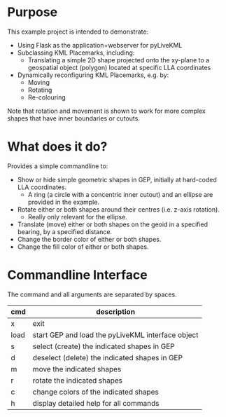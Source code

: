 # Purpose

This example project is intended to demonstrate:
* Using Flask as the application+webserver for pyLiveKML
* Subclassing KML Placemarks, including:
    * Translating a simple 2D shape projected onto the xy-plane to a geospatial object (polygon) located at specific LLA coordinates
* Dynamically reconfiguring KML Placemarks, e.g. by:
    * Moving
    * Rotating
    * Re-colouring

Note that rotation and movement is shown to work for more complex shapes that have inner boundaries or cutouts.

# What does it do?

Provides a simple commandline to:
* Show or hide simple geometric shapes in GEP, initially at hard-coded LLA coordinates.
    * A ring (a circle with a concentric inner cutout) and an ellipse are provided in the example.
* Rotate either or both shapes around their centres (i.e. z-axis rotation).
    * Really only relevant for the ellipse.
* Translate (move) either or both shapes on the geoid in a specified bearing, by a specified distance.
* Change the border color of either or both shapes.
* Change the fill color of either or both shapes.

# Commandline Interface

The command and all arguments are separated by spaces.

| cmd  | description                                       |
|------|---------------------------------------------------|
| x    | exit                                              |
| load | start GEP and load the pyLiveKML interface object |
| s    | select (create) the indicated shapes in GEP       | 
| d    | deselect (delete) the indicated shapes in GEP     |
| m    | move the indicated shapes                         |
| r    | rotate the indicated shapes                       |
| c    | change colors of the indicated shapes             |
| h    | display detailed help for all commands            |
